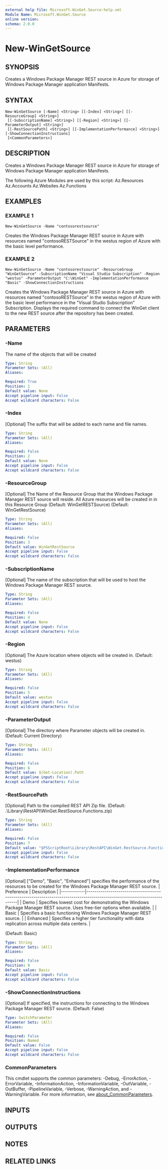 ```yaml
---
external help file: Microsoft.WinGet.Source-help.xml
Module Name: Microsoft.WinGet.Source
online version:
schema: 2.0.0
---
```


# New-WinGetSource

## SYNOPSIS
Creates a Windows Package Manager REST source in Azure for storage of Windows Package Manager application Manifests.

## SYNTAX

```
New-WinGetSource [-Name] <String> [[-Index] <String>] [[-ResourceGroup] <String>]
 [[-SubscriptionName] <String>] [[-Region] <String>] [[-ParameterOutput] <String>]
 [[-RestSourcePath] <String>] [[-ImplementationPerformance] <String>] [-ShowConnectionInstructions]
 [<CommonParameters>]
```

## DESCRIPTION
Creates a Windows Package Manager REST source in Azure for storage of Windows Package Manager application Manifests.

The following Azure Modules are used by this script:
    Az.Resources
    Az.Accounts
    Az.Websites
    Az.Functions

## EXAMPLES

### EXAMPLE 1
```
New-WinGetSource -Name "contosorestsource"
```

Creates the Windows Package Manager REST source in Azure with resources named "contosoRESTSource" in the westus region of Azure with the basic level performance.

### EXAMPLE 2
```
New-WinGetSource -Name "contosorestsource" -ResourceGroup "WinGetSource" -SubscriptionName "Visual Studio Subscription" -Region "westus" -ParameterOutput "C:\WinGet" -ImplementationPerformance "Basic" -ShowConnectionInstructions
```

Creates the Windows Package Manager REST source in Azure with resources named "contosoRESTSource" in the westus region of Azure with the basic level performance in the "Visual Studio Subscription" Subscription.
Displays the required command to connect the WinGet client to the new REST source after the repository has been created.

## PARAMETERS

### -Name
The name of the objects that will be created

```yaml
Type: String
Parameter Sets: (All)
Aliases:

Required: True
Position: 1
Default value: None
Accept pipeline input: False
Accept wildcard characters: False
```

### -Index
\[Optional\] The suffix that will be added to each name and file names.

```yaml
Type: String
Parameter Sets: (All)
Aliases:

Required: False
Position: 2
Default value: None
Accept pipeline input: False
Accept wildcard characters: False
```

### -ResourceGroup
\[Optional\] The Name of the Resource Group that the Windows Package Manager REST source will reside. All Azure resources will be created in in this Resource Group (Default: WinGetRESTSource)
(Default: WinGetRestSource)

```yaml
Type: String
Parameter Sets: (All)
Aliases:

Required: False
Position: 3
Default value: WinGetRestSource
Accept pipeline input: False
Accept wildcard characters: False
```

### -SubscriptionName
\[Optional\] The name of the subscription that will be used to host the Windows Package Manager REST source.

```yaml
Type: String
Parameter Sets: (All)
Aliases:

Required: False
Position: 4
Default value: None
Accept pipeline input: False
Accept wildcard characters: False
```

### -Region
\[Optional\] The Azure location where objects will be created in.
(Default: westus)

```yaml
Type: String
Parameter Sets: (All)
Aliases:

Required: False
Position: 5
Default value: westus
Accept pipeline input: False
Accept wildcard characters: False
```

### -ParameterOutput
\[Optional\] The directory where Parameter objects will be created in.
(Default: Current Directory)

```yaml
Type: String
Parameter Sets: (All)
Aliases:

Required: False
Position: 6
Default value: $(Get-Location).Path
Accept pipeline input: False
Accept wildcard characters: False
```

### -RestSourcePath
\[Optional\] Path to the compiled REST API Zip file.
(Default: .\Library\RestAPI\WinGet.RestSource.Functions.zip)

```yaml
Type: String
Parameter Sets: (All)
Aliases:

Required: False
Position: 7
Default value: "$PSScriptRoot\Library\RestAPI\WinGet.RestSource.Functions.zip"
Accept pipeline input: False
Accept wildcard characters: False
```

### -ImplementationPerformance
\[Optional\] \["Demo", "Basic", "Enhanced"\] specifies the performance of the resources to be created for the Windows Package Manager REST source.
| Preference | Description                                                                                                             |
|------------|-------------------------------------------------------------------------------------------------------------------------|
| Demo       | Specifies lowest cost for demonstrating the Windows Package Manager REST source. Uses free-tier options when available. |
| Basic      | Specifies a basic functioning Windows Package Manager REST source.                                                      |
| Enhanced   | Specifies a higher tier functionality with data replication across multiple data centers.                               |

(Default: Basic)

```yaml
Type: String
Parameter Sets: (All)
Aliases:

Required: False
Position: 8
Default value: Basic
Accept pipeline input: False
Accept wildcard characters: False
```

### -ShowConnectionInstructions
\[Optional\] If specified, the instructions for connecting to the Windows Package Manager REST source.
(Default: False)

```yaml
Type: SwitchParameter
Parameter Sets: (All)
Aliases:

Required: False
Position: Named
Default value: False
Accept pipeline input: False
Accept wildcard characters: False
```

### CommonParameters
This cmdlet supports the common parameters: -Debug, -ErrorAction, -ErrorVariable, -InformationAction, -InformationVariable, -OutVariable, -OutBuffer, -PipelineVariable, -Verbose, -WarningAction, and -WarningVariable. For more information, see [about_CommonParameters](http://go.microsoft.com/fwlink/?LinkID=113216).

## INPUTS

## OUTPUTS

## NOTES

## RELATED LINKS
